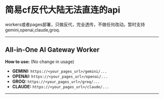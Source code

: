 # 简易cf反代大陆无法直连的api
  workers或者pages部署，只做反代，完全透传，不做任何改动。暂时支持gemini,openai,claude,groq.


---
All-in-One AI Gateway Worker
---
**How to use:** (No change in usage)
- **GEMINI:**   `https://<your_pages_url>/gemini/...`
- **OPENAI:**   `https://<your_pages_url>/openai/...`
- **GROQ:**     `https://<your_pages_url>/groq/...`
- **CLAUDE:**   `https://<your_pages_url>/claude/...`
---



